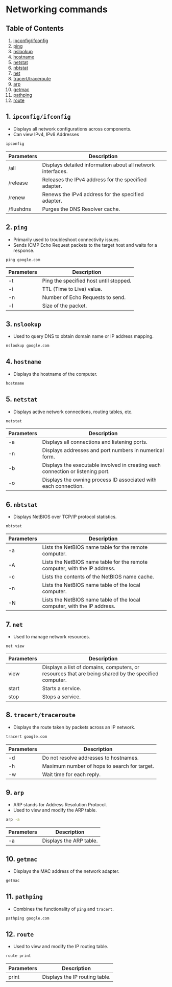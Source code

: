 # Networking commands
## Table of Contents
1. [ipconfig/ifconfig](#1-ipconfigifconfig)
2. [ping](#2-ping)
3. [nslookup](#3-nslookup)
4. [hostname](#4-hostname)
5. [netstat](#5-netstat)
6. [nbtstat](#6-nbtstat)
7. [net](#7-net)
8. [tracert/traceroute](#8-tracerttraceroute)
9. [arp](#9-arp)
10. [getmac](#10-getmac)
11. [pathping](#11-pathping)
12. [route](#12-route)

## 1. `ipconfig/ifconfig`
- Displays all network configurations across components.
- Can view IPv4, IPv6 Addresses

```cmd
ipconfig
```
Parameters | Description
-- | --
/all | Displays detailed information about all network interfaces.
/release | Releases the IPv4 address for the specified adapter.
/renew | Renews the IPv4 address for the specified adapter.
/flushdns | Purges the DNS Resolver cache.

## 2. `ping`
- Primarily used to troubleshoot connectivity issues.
- Sends ICMP Echo Request packets to the target host and waits for a response.

```cmd
ping google.com
```
Parameters | Description
-- | --
-t | Ping the specified host until stopped.
-i | TTL (Time to Live) value.
-n | Number of Echo Requests to send.
-l | Size of the packet.

## 3. `nslookup`
- Used to query DNS to obtain domain name or IP address mapping.

```cmd
nslookup google.com
```

## 4. `hostname`
- Displays the hostname of the computer.

```cmd
hostname
```

## 5. `netstat`
- Displays active network connections, routing tables, etc.

```cmd
netstat
```
Parameters | Description
-- | --
-a | Displays all connections and listening ports.
-n | Displays addresses and port numbers in numerical form.
-b | Displays the executable involved in creating each connection or listening port.
-o | Displays the owning process ID associated with each connection.

## 6. `nbtstat`
- Displays NetBIOS over TCP/IP protocol statistics.

```cmd
nbtstat
```
Parameters | Description
-- | --
-a | Lists the NetBIOS name table for the remote computer.
-A | Lists the NetBIOS name table for the remote computer, with the IP address.
-c | Lists the contents of the NetBIOS name cache.
-n | Lists the NetBIOS name table of the local computer.
-N | Lists the NetBIOS name table of the local computer, with the IP address.

## 7. `net`
- Used to manage network resources.

```cmd
net view
```
Parameters | Description
-- | --
view | Displays a list of domains, computers, or resources that are being shared by the specified computer.
start | Starts a service.
stop | Stops a service.

## 8. `tracert/traceroute`
- Displays the route taken by packets across an IP network.

```cmd
tracert google.com
```
Parameters | Description
-- | --
-d | Do not resolve addresses to hostnames.
-h | Maximum number of hops to search for target.
-w | Wait time for each reply.

## 9. `arp`
- ARP stands for Address Resolution Protocol.
- Used to view and modify the ARP table.

```cmd
arp -a
```
Parameters | Description
-- | --
-a | Displays the ARP table.

## 10. `getmac`
- Displays the MAC address of the network adapter.

```cmd
getmac
```

## 11. `pathping`
- Combines the functionality of `ping` and `tracert`.

```cmd
pathping google.com
```

## 12. `route`
- Used to view and modify the IP routing table.

```cmd
route print
```
Parameters | Description
-- | --
print | Displays the IP routing table.

